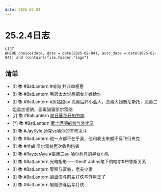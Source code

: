 ```yaml
---
date: 2025-02-04
---
```


# 25.2.4日志

```dataview
LIST
WHERE choice(date, date = date(2025-02-04), auto_date = date(2025-02-04)) and !contains(file.folder,"logs")
```

## 清单

- [I] 📚 #BatLantern #哨向 并非单相思
- [I] 📚 #BatLantern 韦恩太太说想把女儿嫁给你
- [I] 📚 #BatLantern #灰姑娘au 恶毒后妈小蓝人，恶毒大姐赛尼斯托，恶毒二姐盖加德纳，恶毒猫猫凯尔雷纳
- [/] 📚 #BatLantern [向日葵花开的方向](../DC/向日葵花开的方向.md)
- [*] 📚 #BatLantern [武士酒吧的帅气外卖员](../DC/武士酒吧的帅气外卖员.md)
- [I] 📚 #JayKyle 迪克vs哈尔的军师决斗
- [I] 📚 #BatLantern 他一点都不在乎我，他和我出来都不穿飞行夹克
- [I] 📚 #哈all 凯尔雷纳再次收到伤害
- [I] 📚 #RayzerAya #巫师三au 哈尔乔丹的寻女小队
- [I] 📚 #BatLantern 光暗相形——Geoff Johns笔下的哈尔&布鲁斯关系
- [I] 📚 #BatLantern 警察与富翁，老夫少妻
- [I] 📚 #BatLantern 蝙蝠侠与前辈灯侠与外星王子
- [I] 📚 #BatLantern 蝙蝠侠与后辈灯侠
